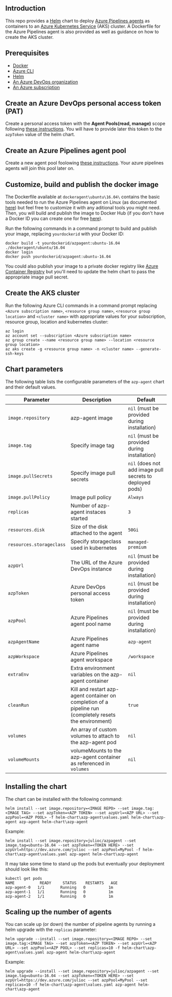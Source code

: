 ## Introduction

This repo provides a [Helm](https://helm.sh) chart to deploy [Azure Pipelines agents](https://docs.microsoft.com/en-us/azure/devops/pipelines/agents/agents) as containers to an [Azure Kubernetes Service](https://azure.microsoft.com/en-us/services/kubernetes-service) (AKS) cluster. A Dockerfile for the Azure Pipelines agent is also provided as well as guidance on how to create the AKS cluster.

## Prerequisites
 - [Docker](https://docs.docker.com/install)
 - [Azure CLI](https://docs.microsoft.com/en-us/cli/azure/install-azure-cli)
 - [Helm](https://github.com/helm/helm/releases)
 - [An Azure DevOps organization](https://docs.microsoft.com/en-us/azure/devops/organizations/accounts/create-organization)
 - [An Azure subscription](https://azure.microsoft.com/en-us/free)

## Create an Azure DevOps personal access token (PAT)
Create a personal access token with the **Agent Pools(read, manage)** scope following [these instructions](https://docs.microsoft.com/en-us/azure/devops/organizations/accounts/use-personal-access-tokens-to-authenticate). You will have to provide later this token to the `azpToken` value of the helm chart.

## Create an Azure Pipelines agent pool
Create a new agent pool foolowing [these instructions](https://docs.microsoft.com/en-us/azure/devops/pipelines/agents/pools-queues?#managing-pools-and-queues). Your azure pipelines agents will join this pool later on.

## Customize, build and publish the docker image
The Dockerfile available at `dockeragent\ubuntu\16.04\` contains the basic tools needed to run the Azure Pipelines agent on Linux (as documented [here](https://docs.microsoft.com/en-us/azure/devops/pipelines/agents/docker?#linux)) but feel free to customize it with any aditional tools you might need. Then, you will build and publish the image to Docker Hub (if you don't have a Docker ID you can create one for free [here](https://hub.docker.com)).

Run the following commands in a command prompt to build and publish your image, replacing `yourdockerid` with your Docker ID:

```
docker build -t yourdockerid/azpagent:ubuntu-16.04 ./dockeragent/ubuntu/16.04
docker login
docker push yourdockerid/azpagent:ubuntu-16.04
```

You could also publish your image to a private docker registry like [Azure Container Registry](https://docs.microsoft.com/en-us/azure/container-registry) but you'll need to update the helm chart to pass the appropriate image pull secret.

## Create the AKS cluster
Run the following Azure CLI commands in a command prompt replacing `<Azure subscription name>`, `<resource group name>`, `<resource group location>` and `<cluster name>` with appropriate values for your subscription, resource group, location and kubernetes cluster:
```
az login
az account set --subscription <Azure subscription name>
az group create --name <resource group name> --location <resource group location>
az aks create -g <resource group name> -n <cluster name> --generate-ssh-keys
```

## Chart parameters
The following table lists the configurable parameters of the `azp-agent` chart and their default values.

| Parameter                         | Description                            | Default                                                   |
| --------------------------------- | ---------------------------------------| --------------------------------------------------------- |
| `image.repository`                | azp-agent image                        | `nil` (must be provided during installation)              |
| `image.tag`                       | Specify image tag                      | `nil` (must be provided during installation)              |
| `image.pullSecrets`               | Specify image pull secrets             | `nil` (does not add image pull secrets to deployed pods)  |
| `image.pullPolicy`                | Image pull policy                      | `Always`                                                  |
| `replicas`                        | Number of azp-agent instaces started   | `3`                                                       |
| `resources.disk`                  | Size of the disk attached to the agent | `50Gi`                                                    |
| `resources.storageclass`          | Specify storageclass used in kubernetes| `managed-premium`                                         |
| `azpUrl`                          | The URL of the Azure DevOps instance   | `nil` (must be provided during installation)              |
| `azpToken`                        | Azure DevOps personal access token     | `nil` (must be provided during installation)              |
| `azpPool`                         | Azure Pipelines agent pool name        | `nil` (must be provided during installation)              |
| `azpAgentName`                    | Azure Pipelines agent name             | `azp-agent`                                               |
| `azpWorkspace`                    | Azure Pipelines agent workspace        | `/workspace`                                              |
| `extraEnv`                        | Extra environment variables on the azp-agent container | `nil`                                     |
| `cleanRun`                        | Kill and restart azp-agent container on completion of a pipeline run (completely resets the environment)  | `true` |
| `volumes`                         | An array of custom volumes to attach to the azp-agent pod | `nil`                                  |
| `volumeMounts`                    | volumeMounts to the azp-agent container as referenced in `volumes` | `nil`                         |


## Installing the chart

The chart can be installed with the following command:

```
helm install --set image.repository=<IMAGE REPO> --set image.tag:<IMAGE TAG> --set azpToken=<AZP TOKEN> --set azpUrl=<AZP URL> --set azpPool=<AZP POOL> -f helm-chart\azp-agent\values.yaml helm-chart\azp-agent azp-agent helm-chart\azp-agent
```

Example:
```
helm install --set image.repository=julioc/azpagent --set image.tag=ubuntu-16.04 --set azpToken=<TOKEN HERE> --set azpUrl=https://dev.azure.com/julioc --set azpPool=MyPool -f helm-chart\azp-agent\values.yaml azp-agent helm-chart\azp-agent
```

It may take some time to stand up the pods but eventually your deployment should look like this:

```
kubectl get pods
NAME           READY     STATUS    RESTARTS   AGE
azp-agent-0   1/1       Running   0          1m
azp-agent-1   1/1       Running   0          1m
azp-agent-2   1/1       Running   0          1m
```

## Scaling up the number of agents

You can scale up (or down) the number of pipeline agents by running a helm upgrade with the `replicas` parameter:

```
helm upgrade --install --set image.repository=<IMAGE REPO> --set image.tag:<IMAGE TAG> --set azpToken=<AZP TOKEN> --set azpUrl=<AZP URL> --set azpPool=<AZP POOL> --set replicas=10 -f helm-chart\azp-agent\values.yaml azp-agent helm-chart\azp-agent
```

Example:
```
helm upgrade --install --set image.repository=julioc/azpagent --set image.tag=ubuntu-16.04 --set azpToken=<TOKEN HERE> --set azpUrl=https://dev.azure.com/julioc --set azpPool=MyPool --set replicas=10 -f helm-chart\azp-agent\values.yaml azp-agent helm-chart\azp-agent
```
